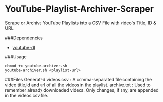 # YouTube-Playlist-Archiver-Scraper
Scrape or Archive YouTube Playlists into a CSV File with video's Title, ID &amp; URL

###Dependencies
* [youtube-dl](https://ytdl-org.github.io/youtube-dl/index.html) 

###Usage
```
chmod +x youtube-archiver.sh
youtube-archiver.sh <playlist-url>
```

###Files Generated
videos.csv : A comma-separated file containing the video title,id and url of all the videos in the playlist.
archive.txt : Used to remember already downloaded videos. Only changes, if any, are appended in the videos.csv file. 
